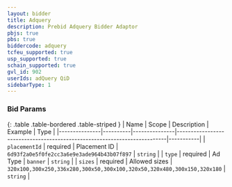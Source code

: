 ```yaml
---
layout: bidder
title: Adquery
description: Prebid Adquery Bidder Adaptor
pbjs: true
pbs: true
biddercode: adquery
tcfeu_supported: true
usp_supported: true
schain_supported: true
gvl_id: 902
userIds: adQuery QiD
sidebarType: 1
---
```


### Bid Params

{: .table .table-bordered .table-striped }
| Name          | Scope    | Description   | Example                                                                  | Type      |
|---------------|----------|---------------|--------------------------------------------------------------------------|-----------|
| `placementId` | required | Placement ID  | `6d93f2a0e5f0fe2cc3a6e9e3ade964b43b07f897`                               | `string`  |
| `type`        | required | Ad Type       | `banner`                                                                 | `string`  |
| `sizes`       | required | Allowed sizes | `320x100,300x250,336x280,300x50,300x100,320x50,320x480,300x150,320x180`  | `string`  |
